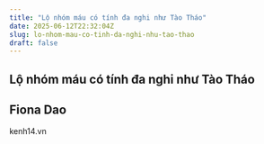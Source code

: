```yaml
---
title: "Lộ nhóm máu có tính đa nghi như Tào Tháo"
date: 2025-06-12T22:32:04Z
slug: lo-nhom-mau-co-tinh-da-nghi-nhu-tao-thao
draft: false
---
```


## Lộ nhóm máu có tính đa nghi như Tào Tháo

## Fiona Dao

kenh14.vn